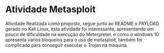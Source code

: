 # Atividade Metasploit

Atividade Realizada como proposto, segue junto ao README o PAYLOAD gerado no Kali Linux, esta atividade foi interessante, apresentando um pouco de dificuldade na execução do Meterpreter, e como o windows 10 apresenta varios bloqueios para o uso de metasploit, também foi complicado para conseguir executar o Trojan na maquina.
